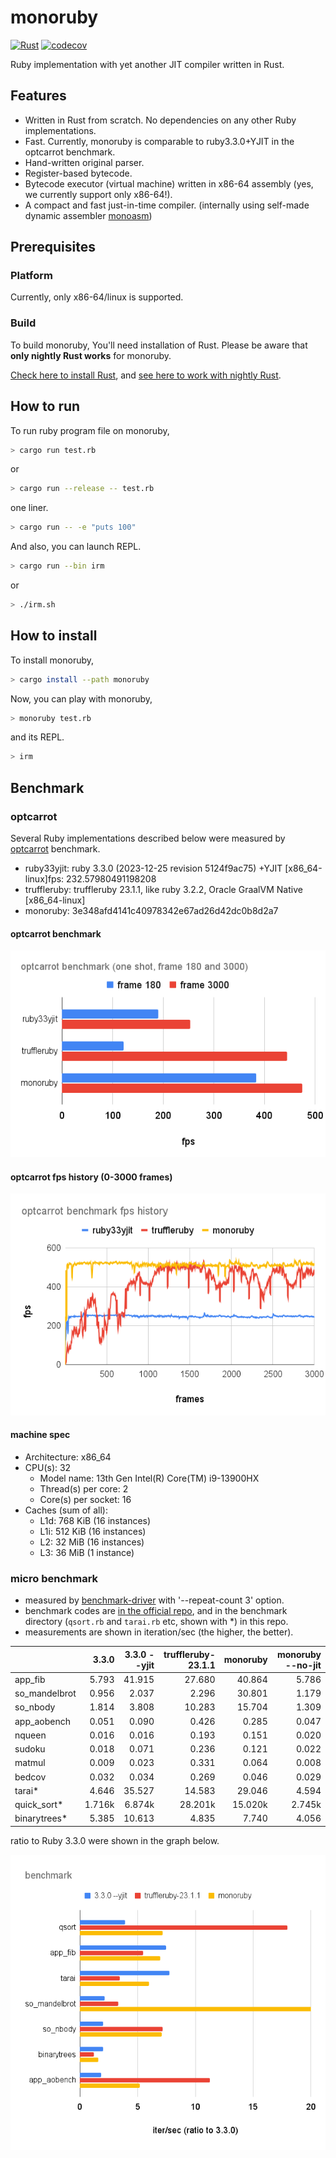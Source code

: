 # monoruby

[![Rust](https://github.com/sisshiki1969/monoruby/actions/workflows/rust.yml/badge.svg?branch=master)](https://github.com/sisshiki1969/monoruby/actions/workflows/rust.yml)
[![codecov](https://codecov.io/gh/sisshiki1969/monoruby/branch/master/graph/badge.svg?token=vAvpafdKER)](https://codecov.io/gh/sisshiki1969/monoruby)

Ruby implementation with yet another JIT compiler written in Rust.

## Features

- Written in Rust from scratch. No dependencies on any other Ruby implementations.
- Fast. Currently, monoruby is comparable to ruby3.3.0+YJIT in the optcarrot benchmark.
- Hand-written original parser.
- Register-based bytecode.
- Bytecode executor (virtual machine) written in x86-64 assembly (yes, we currently support only x86-64!).
- A compact and fast just-in-time compiler. (internally using self-made dynamic assembler [monoasm](https://github.com/sisshiki1969/monoasm))

## Prerequisites

### Platform

Currently, only x86-64/linux is supported.

### Build

To build monoruby, You'll need installation of Rust.
Please be aware that **only nightly Rust works** for monoruby.

[Check here to install Rust](https://www.rust-lang.org/ja/tools/install),
and [see here to work with nightly Rust](https://rust-lang.github.io/rustup/concepts/channels.html#working-with-nightly-rust).

## How to run

To run ruby program file on monoruby,

```sh
> cargo run test.rb
```

or

```sh
> cargo run --release -- test.rb
```

one liner.

```sh
> cargo run -- -e "puts 100"
```

And also, you can launch REPL.

```sh
> cargo run --bin irm
```

or

```sh
> ./irm.sh
```

## How to install

To install monoruby,

```sh
> cargo install --path monoruby
```

Now, you can play with monoruby,

```sh
> monoruby test.rb
```

and its REPL.

```sh
> irm
```

## Benchmark

### optcarrot

Several Ruby implementations described below were measured by [optcarrot](https://github.com/mame/optcarrot) benchmark.

- ruby33yjit: ruby 3.3.0 (2023-12-25 revision 5124f9ac75) +YJIT [x86_64-linux]fps: 232.57980491198208
- truffleruby: truffleruby 23.1.1, like ruby 3.2.2, Oracle GraalVM Native [x86_64-linux]
- monoruby: 3e348afd4141c40978342e67ad26d42dc0b8d2a7

#### optcarrot benchmark

![optcarrot_benchmark](optcarrot_benchmark.png)

#### optcarrot fps history (0-3000 frames)

![optcarrot_fps_history](optcarrot_fps_history.png)

#### machine spec

- Architecture: x86_64
- CPU(s): 32
  - Model name: 13th Gen Intel(R) Core(TM) i9-13900HX
  - Thread(s) per core: 2
  - Core(s) per socket: 16
- Caches (sum of all):
  - L1d: 768 KiB (16 instances)
  - L1i: 512 KiB (16 instances)
  - L2: 32 MiB (16 instances)
  - L3: 36 MiB (1 instance)

### micro benchmark

- measured by [benchmark-driver](https://github.com/benchmark-driver/benchmark-driver) with '--repeat-count 3' option.
- benchmark codes are [in the official repo](https://github.com/ruby/ruby/tree/master/benchmark), and in the benchmark directory (`qsort.rb` and `tarai.rb` etc, shown with \*) in this repo.
- measurements are shown in iteration/sec (the higher, the better).

|               |  3.3.0 | 3.3.0 --yjit | truffleruby-23.1.1 | monoruby | monoruby --no-jit |
| :------------ | -----: | -----------: | -----------------: | -------: | ----------------: |
| app_fib       |  5.793 |       41.915 |             27.680 |   40.864 |             5.786 |
| so_mandelbrot |  0.956 |        2.037 |              2.296 |   30.801 |             1.179 |
| so_nbody      |  1.814 |        3.808 |             10.283 |   15.704 |             1.309 |
| app_aobench   |  0.051 |        0.090 |              0.426 |    0.285 |             0.047 |
| nqueen        |  0.016 |        0.016 |              0.193 |    0.151 |             0.020 |
| sudoku        |  0.018 |        0.071 |              0.236 |    0.121 |             0.022 |
| matmul        |  0.009 |        0.023 |              0.331 |    0.064 |             0.008 |
| bedcov        |  0.032 |        0.034 |              0.269 |    0.046 |             0.029 |
| tarai\*       |  4.646 |       35.527 |             14.583 |   29.046 |             4.594 |
| quick_sort\*  | 1.716k |       6.874k |            28.201k |  15.020k |            2.745k |
| binarytrees\* |  5.385 |       10.613 |              4.835 |    7.740 |             4.056 |

ratio to Ruby 3.3.0 were shown in the graph below.

![micro_bench](benchmark.png)
